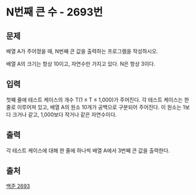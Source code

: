<h1>N번째 큰 수 - 2693번</h1>

<h2>문제</h2>

배열 A가 주어졌을 때, N번째 큰 값을 출력하는 프로그램을 작성하시오.

배열 A의 크기는 항상 10이고, 자연수만 가지고 있다. N은 항상 3이다.

<h2>입력</h2>

첫째 줄에 테스트 케이스의 개수 T(1 ≤ T ≤ 1,000)가 주어진다. 각 테스트 케이스는 한 줄로 이루어져 있고, 배열 A의 원소 10개가 공백으로 구분되어 주어진다. 이 원소는 1보다 크거나 같고, 1,000보다 작거나 같은 자연수이다.

<h2>출력</h2>

각 테스트 케이스에 대해 한 줄에 하나씩 배열 A에서 3번째 큰 값을 출력한다.

<h2>출처</h2>

[백준 2693](https://www.acmicpc.net/problem/2693)